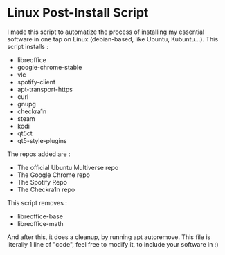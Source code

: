 # Linux Post-Install Script
I made this script to automatize the process of installing my essential software in one tap on Linux (debian-based, like Ubuntu, Kubuntu...).
This script installs : 
 - libreoffice 
 - google-chrome-stable 
 - vlc 
 - spotify-client
 - apt-transport-https 
 - curl 
 - gnupg 
 - checkra1n 
 - steam 
 - kodi 
 - qt5ct 
 - qt5-style-plugins
 
 The repos added are : 
 - The official Ubuntu Multiverse repo
 - The Google Chrome repo
 - The Spotify Repo
 - The Checkra1n repo

This script removes : 
 - libreoffice-base
 - libreoffice-math
 
And after this, it does a cleanup, by running apt autoremove.
This file is literally 1 line of "code", feel free to modify it, to include your software in :)
